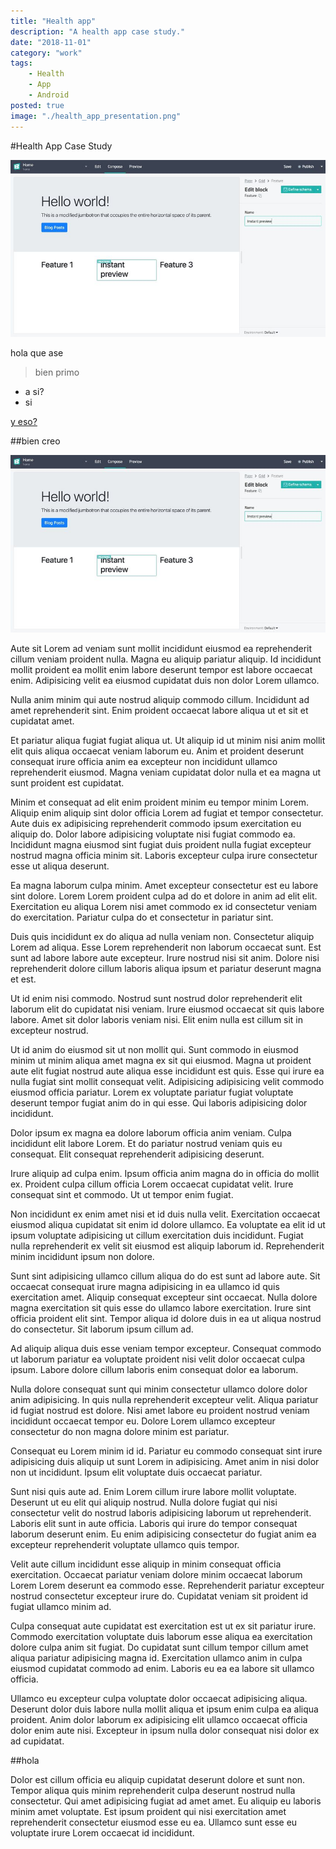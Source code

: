 ```yaml
---
title: "Health app"
description: "A health app case study."
date: "2018-11-01"
category: "work"
tags:
    - Health
    - App
    - Android
posted: true
image: "./health_app_presentation.png"
---
```


#Health App Case Study

![alt text](image1.jpg "image with title")

hola que ase

>bien primo

* a si?
* si

[y eso?](#)

##bien creo

![alt text](image1.jpg "hehehehe")


Aute sit Lorem ad veniam sunt mollit incididunt eiusmod ea reprehenderit cillum veniam proident nulla. Magna eu aliquip pariatur aliquip. Id incididunt mollit proident ea mollit enim labore deserunt tempor est labore occaecat enim. Adipisicing velit ea eiusmod cupidatat duis non dolor Lorem ullamco.

Nulla anim minim qui aute nostrud aliquip commodo cillum. Incididunt ad amet reprehenderit sint. Enim proident occaecat labore aliqua ut et sit et cupidatat amet.

Et pariatur aliqua fugiat fugiat aliqua ut. Ut aliquip id ut minim nisi anim mollit elit quis aliqua occaecat veniam laborum eu. Anim et proident deserunt consequat irure officia anim ea excepteur non incididunt ullamco reprehenderit eiusmod. Magna veniam cupidatat dolor nulla et ea magna ut sunt proident est cupidatat.

Minim et consequat ad elit enim proident minim eu tempor minim Lorem. Aliquip enim aliquip sint dolor officia Lorem ad fugiat et tempor consectetur. Aute duis ex adipisicing reprehenderit commodo ipsum exercitation eu aliquip do. Dolor labore adipisicing voluptate nisi fugiat commodo ea. Incididunt magna eiusmod sint fugiat duis proident nulla fugiat excepteur nostrud magna officia minim sit. Laboris excepteur culpa irure consectetur esse ut aliqua deserunt.

Ea magna laborum culpa minim. Amet excepteur consectetur est eu labore sint dolore. Lorem Lorem proident culpa ad do et dolore in anim ad elit elit. Exercitation eu aliqua Lorem nisi amet commodo ex id consectetur veniam do exercitation. Pariatur culpa do et consectetur in pariatur sint.

Duis quis incididunt ex do aliqua ad nulla veniam non. Consectetur aliquip Lorem ad aliqua. Esse Lorem reprehenderit non laborum occaecat sunt. Est sunt ad labore labore aute excepteur. Irure nostrud nisi sit anim. Dolore nisi reprehenderit dolore cillum laboris aliqua ipsum et pariatur deserunt magna et est.

Ut id enim nisi commodo. Nostrud sunt nostrud dolor reprehenderit elit laborum elit do cupidatat nisi veniam. Irure eiusmod occaecat sit quis labore labore. Amet sit dolor laboris veniam nisi. Elit enim nulla est cillum sit in excepteur nostrud.

Ut id anim do eiusmod sit ut non mollit qui. Sunt commodo in eiusmod minim ut minim aliqua amet magna ex sit qui eiusmod. Magna ut proident aute elit fugiat nostrud aute aliqua esse incididunt est quis. Esse qui irure ea nulla fugiat sint mollit consequat velit. Adipisicing adipisicing velit commodo eiusmod officia pariatur. Lorem ex voluptate pariatur fugiat voluptate deserunt tempor fugiat anim do in qui esse. Qui laboris adipisicing dolor incididunt.

Dolor ipsum ex magna ea dolore laborum officia anim veniam. Culpa incididunt elit labore Lorem. Et do pariatur nostrud veniam quis eu consequat. Elit consequat reprehenderit adipisicing deserunt.

Irure aliquip ad culpa enim. Ipsum officia anim magna do in officia do mollit ex. Proident culpa cillum officia Lorem occaecat cupidatat velit. Irure consequat sint et commodo. Ut ut tempor enim fugiat.

Non incididunt ex enim amet nisi et id duis nulla velit. Exercitation occaecat eiusmod aliqua cupidatat sit enim id dolore ullamco. Ea voluptate ea elit id ut ipsum voluptate adipisicing ut cillum exercitation duis incididunt. Fugiat nulla reprehenderit ex velit sit eiusmod est aliquip laborum id. Reprehenderit minim incididunt ipsum non dolore.

Sunt sint adipisicing ullamco cillum aliqua do do est sunt ad labore aute. Sit occaecat consequat irure magna adipisicing in ea ullamco id quis exercitation amet. Aliquip consequat excepteur sint occaecat. Nulla dolore magna exercitation sit quis esse do ullamco labore exercitation. Irure sint officia proident elit sint. Tempor aliqua id dolore duis in ea ut aliqua nostrud do consectetur. Sit laborum ipsum cillum ad.

Ad aliquip aliqua duis esse veniam tempor excepteur. Consequat commodo ut laborum pariatur ea voluptate proident nisi velit dolor occaecat culpa ipsum. Labore dolore cillum laboris enim consequat dolor ea laborum.

Nulla dolore consequat sunt qui minim consectetur ullamco dolore dolor anim adipisicing. In quis nulla reprehenderit excepteur velit. Aliqua pariatur id fugiat nostrud est dolore. Nisi amet labore eu proident nostrud veniam incididunt occaecat tempor eu. Dolore Lorem ullamco excepteur consectetur do non magna dolore minim est pariatur.

Consequat eu Lorem minim id id. Pariatur eu commodo consequat sint irure adipisicing duis aliquip ut sunt Lorem in adipisicing. Amet anim in nisi dolor non ut incididunt. Ipsum elit voluptate duis occaecat pariatur.

Sunt nisi quis aute ad. Enim Lorem cillum irure labore mollit voluptate. Deserunt ut eu elit qui aliquip nostrud. Nulla dolore fugiat qui nisi consectetur velit do nostrud laboris adipisicing laborum ut reprehenderit. Laboris elit sunt in aute officia. Laboris qui irure do tempor consequat laborum deserunt enim. Eu enim adipisicing consectetur do fugiat anim ea excepteur reprehenderit voluptate ullamco quis tempor.

Velit aute cillum incididunt esse aliquip in minim consequat officia exercitation. Occaecat pariatur veniam dolore minim occaecat laborum Lorem Lorem deserunt ea commodo esse. Reprehenderit pariatur excepteur nostrud consectetur excepteur irure do. Cupidatat veniam sit proident id fugiat ullamco minim ad.

Culpa consequat aute cupidatat est exercitation est ut ex sit pariatur irure. Commodo exercitation voluptate duis laborum esse aliqua ea exercitation dolore culpa anim sit fugiat. Do cupidatat sunt cillum tempor cillum amet aliqua pariatur adipisicing magna id. Exercitation ullamco anim in culpa eiusmod cupidatat commodo ad enim. Laboris eu ea ea labore sit ullamco officia.

Ullamco eu excepteur culpa voluptate dolor occaecat adipisicing aliqua. Deserunt dolor duis labore nulla mollit aliqua et ipsum enim culpa ea aliqua proident. Anim dolor laborum ex adipisicing elit ullamco occaecat officia dolor enim aute nisi. Excepteur in ipsum nulla dolor consequat nisi dolor ex ad cupidatat.

##hola

Dolor est cillum officia eu aliquip cupidatat deserunt dolore et sunt non. Tempor aliqua quis minim reprehenderit culpa deserunt nostrud nulla consectetur. Qui amet adipisicing fugiat ad amet amet. Eu aliquip eu laboris minim amet voluptate. Est ipsum proident qui nisi exercitation amet reprehenderit consectetur eiusmod esse eu ea. Ullamco sunt esse eu voluptate irure Lorem occaecat id incididunt.